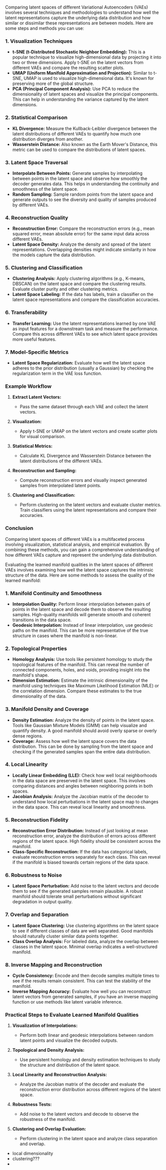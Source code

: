 

Comparing latent spaces of different Variational Autoencoders (VAEs) involves several techniques and methodologies to understand how well the latent representations capture the underlying data distribution and how similar or dissimilar these representations are between models. Here are some steps and methods you can use:

### 1. Visualization Techniques
- **t-SNE (t-Distributed Stochastic Neighbor Embedding):** This is a popular technique to visualize high-dimensional data by projecting it into two or three dimensions. Apply t-SNE on the latent vectors from different VAEs and compare the resulting scatter plots.
- **UMAP (Uniform Manifold Approximation and Projection):** Similar to t-SNE, UMAP is used to visualize high-dimensional data. It's known for preserving more of the global structure.
- **PCA (Principal Component Analysis):** Use PCA to reduce the dimensionality of latent spaces and visualize the principal components. This can help in understanding the variance captured by the latent dimensions.

### 2. Statistical Comparison
- **KL Divergence:** Measure the Kullback-Leibler divergence between the latent distributions of different VAEs to quantify how much one distribution diverges from another.
- **Wasserstein Distance:** Also known as the Earth Mover's Distance, this metric can be used to compare the distributions of latent spaces.

### 3. Latent Space Traversal
- **Interpolate Between Points:** Generate samples by interpolating between points in the latent space and observe how smoothly the decoder generates data. This helps in understanding the continuity and smoothness of the latent space.
- **Random Sampling:** Sample random points from the latent space and generate outputs to see the diversity and quality of samples produced by different VAEs.

### 4. Reconstruction Quality
- **Reconstruction Error:** Compare the reconstruction errors (e.g., mean squared error, mean absolute error) for the same input data across different VAEs.
- **Latent Space Density:** Analyze the density and spread of the latent representations. Overlapping densities might indicate similarity in how the models capture the data distribution.

### 5. Clustering and Classification
- **Clustering Analysis:** Apply clustering algorithms (e.g., K-means, DBSCAN) on the latent space and compare the clustering results. Evaluate cluster purity and other clustering metrics.
- **Latent Space Labeling:** If the data has labels, train a classifier on the latent space representations and compare the classification accuracies.

### 6. Transferability
- **Transfer Learning:** Use the latent representations learned by one VAE as input features for a downstream task and measure the performance. Compare this across different VAEs to see which latent space provides more useful features.

### 7. Model-Specific Metrics
- **Latent Space Regularization:** Evaluate how well the latent space adheres to the prior distribution (usually a Gaussian) by checking the regularization term in the VAE loss function.

### Example Workflow
1. **Extract Latent Vectors:**
   - Pass the same dataset through each VAE and collect the latent vectors.
   
2. **Visualization:**
   - Apply t-SNE or UMAP on the latent vectors and create scatter plots for visual comparison.

3. **Statistical Metrics:**
   - Calculate KL Divergence and Wasserstein Distance between the latent distributions of the different VAEs.

4. **Reconstruction and Sampling:**
   - Compute reconstruction errors and visually inspect generated samples from interpolated latent points.

5. **Clustering and Classification:**
   - Perform clustering on the latent vectors and evaluate cluster metrics. Train classifiers using the latent representations and compare their accuracies.

### Conclusion
Comparing latent spaces of different VAEs is a multifaceted process involving visualization, statistical analysis, and empirical evaluation. By combining these methods, you can gain a comprehensive understanding of how different VAEs capture and represent the underlying data distribution.

Evaluating the learned manifold qualities in the latent spaces of different VAEs involves examining how well the latent space captures the intrinsic structure of the data. Here are some methods to assess the quality of the learned manifold:

### 1. Manifold Continuity and Smoothness
- **Interpolation Quality:** Perform linear interpolation between pairs of points in the latent space and decode them to observe the resulting samples. High-quality manifolds will generate smooth and coherent transitions in the data space.
- **Geodesic Interpolation:** Instead of linear interpolation, use geodesic paths on the manifold. This can be more representative of the true structure in cases where the manifold is non-linear.

### 2. Topological Properties
- **Homology Analysis:** Use tools like persistent homology to study the topological features of the manifold. This can reveal the number of connected components, holes, and voids, providing insight into the manifold's shape.
- **Dimension Estimation:** Estimate the intrinsic dimensionality of the manifold using techniques like Maximum Likelihood Estimation (MLE) or the correlation dimension. Compare these estimates to the true dimensionality of the data.

### 3. Manifold Density and Coverage
- **Density Estimation:** Analyze the density of points in the latent space. Tools like Gaussian Mixture Models (GMM) can help visualize and quantify density. A good manifold should avoid overly sparse or overly dense regions.
- **Coverage:** Assess how well the latent space covers the data distribution. This can be done by sampling from the latent space and checking if the generated samples span the entire data distribution.

### 4. Local Linearity
- **Locally Linear Embedding (LLE):** Check how well local neighborhoods in the data space are preserved in the latent space. This involves comparing distances and angles between neighboring points in both spaces.
- **Jacobian Analysis:** Analyze the Jacobian matrix of the decoder to understand how local perturbations in the latent space map to changes in the data space. This can reveal local linearity and smoothness.

### 5. Reconstruction Fidelity
- **Reconstruction Error Distribution:** Instead of just looking at mean reconstruction error, analyze the distribution of errors across different regions of the latent space. High fidelity should be consistent across the manifold.
- **Class-Specific Reconstruction:** If the data has categorical labels, evaluate reconstruction errors separately for each class. This can reveal if the manifold is biased towards certain regions of the data space.

### 6. Robustness to Noise
- **Latent Space Perturbation:** Add noise to the latent vectors and decode them to see if the generated samples remain plausible. A robust manifold should tolerate small perturbations without significant degradation in output quality.

### 7. Overlap and Separation
- **Latent Space Clustering:** Use clustering algorithms on the latent space to see if different classes of data are well separated. Good manifolds should naturally cluster similar data points together.
- **Class Overlap Analysis:** For labeled data, analyze the overlap between classes in the latent space. Minimal overlap indicates a well-structured manifold.

### 8. Inverse Mapping and Reconstruction
- **Cycle Consistency:** Encode and then decode samples multiple times to see if the results remain consistent. This can test the stability of the manifold.
- **Inverse Mapping Accuracy:** Evaluate how well you can reconstruct latent vectors from generated samples, if you have an inverse mapping function or use methods like latent variable inference.

### Practical Steps to Evaluate Learned Manifold Qualities
1. **Visualization of Interpolations:**
   - Perform both linear and geodesic interpolations between random latent points and visualize the decoded outputs.

2. **Topological and Density Analysis:**
   - Use persistent homology and density estimation techniques to study the structure and distribution of the latent space.

3. **Local Linearity and Reconstruction Analysis:**
   - Analyze the Jacobian matrix of the decoder and evaluate the reconstruction error distribution across different regions of the latent space.

4. **Robustness Tests:**
   - Add noise to the latent vectors and decode to observe the robustness of the manifold.

5. **Clustering and Overlap Evaluation:**
   - Perform clustering in the latent space and analyze class separation and overlap.


<!-- - classification quality based on the latent space -->
- local dimensionality
- clustering???
- 